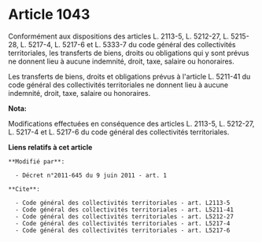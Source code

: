 # Article 1043

Conformément aux dispositions des articles L. 2113-5, L. 5212-27, L. 5215-28, L. 5217-4, L. 5217-6 et L. 5333-7 du code
général des collectivités territoriales, les transferts de biens, droits ou obligations qui y sont prévus ne donnent lieu à
aucune indemnité, droit, taxe, salaire ou honoraires. 

Les transferts de biens, droits et obligations prévus à l'article L. 5211-41 du code général des collectivités territoriales
ne donnent lieu à aucune indemnité, droit, taxe, salaire ou honoraires.

**Nota:**

Modifications effectuées en conséquence des articles L. 2113-5, L. 5212-27, L. 5217-4 et L. 5217-6 du code général des
collectivités territoriales.

**Liens relatifs à cet article**

	**Modifié par**:

	  - Décret n°2011-645 du 9 juin 2011 - art. 1

	**Cite**:

	  - Code général des collectivités territoriales - art. L2113-5
	  - Code général des collectivités territoriales - art. L5211-41
	  - Code général des collectivités territoriales - art. L5212-27
	  - Code général des collectivités territoriales - art. L5217-4
	  - Code général des collectivités territoriales - art. L5217-6
